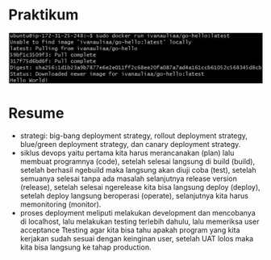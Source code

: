 # Praktikum

![](./screenshots/Screenshot%202022-04-25%20191622.jpg)

# Resume

- strategi: big-bang deployment strategy, rollout deployment strategy, blue/green deployment strategy, dan canary deployment strategy.
- siklus devops yaitu pertama kita harus merancanakan (plan) lalu membuat programnya (code), setelah selesai langsung di build (build), setelah berhasil ngebuild maka langsung akan diuji coba (test), setelah semuanya selesai tanpa ada masalah selanjutnya release version (release), setelah selesai ngerelease kita bisa langsung deploy (deploy), setelah deploy langsung beroperasi (operate), selanjutnya kita harus memonitoring (monitor).
- proses deployment meliputi melakukan development dan mencobanya di localhost, lalu melakukan testing terlebih dahulu, lalu memeriksa user acceptance Ttesting agar kita bisa tahu apakah program yang kita kerjakan sudah sesuai dengan keinginan user, setelah UAT lolos maka kita bisa langsung ke tahap production.